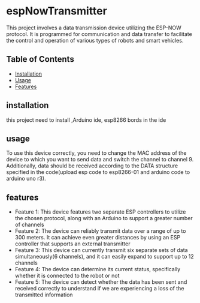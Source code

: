 # espNowTransmitter
This project involves a data transmission device utilizing the ESP-NOW protocol. It is programmed for communication and data transfer to facilitate the control and operation of various types of robots and smart vehicles.

## Table of Contents

- [Installation](#installation)
- [Usage](#usage)
- [Features](#features)

## installation
this project need to install ,Arduino ide, esp8266 bords in the ide

## usage
To use this device correctly, you need to change the MAC address of the device to which you want to send data and switch the channel to channel 9. Additionally, data should be received according to the DATA structure specified in the code(upload esp code to esp8266-01 and arduino code to arduino uno r3).

## features
 - Feature 1: This device features two separate ESP controllers to utilize the chosen protocol, along with an Arduino to support a greater number of channels
 - Feature 2: The device can reliably transmit data over a range of up to 300 meters. It can achieve even greater distances by using an ESP controller that supports an     external transmitter
 - Feature 3: This device can currently transmit six separate sets of data simultaneously(6 channels), and it can easily expand to support up to 12 channels
 - Feature 4: The device can determine its current status, specifically whether it is connected to the robot or not
 - Feature 5: The device can detect whether the data has been sent and received correctly to understand if we are experiencing a loss of the transmitted information
